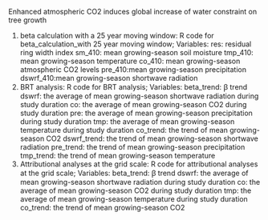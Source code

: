 Enhanced atmospheric CO2 induces global increase of water constraint on tree growth

1. beta calculation with a 25 year moving window:
   R code for beta_calculation_with 25 year moving window;
   Variables:
   res: residual ring width index
   sm_410: mean growing-season soil moisture
   tmp_410: mean growing-season temperature
   co_410: mean growing-season atmospheric CO2 levels
   pre_410:mean growing-season precipitation
   dswrf_410:mean growing-season shortwave radiation
2. BRT analysis:
   R code for BRT analysis;
   Variables:
   beta_trend: ꞵ trend
   dswrf: the average of mean growing-season shortwave radiation during study duration
   co: the average of mean growing-season CO2 during study duration
   pre: the average of mean growing-season precipitation during study duration
   tmp: the average of mean growing-season temperature during study duration
   co_trend: the trend of mean growing-season CO2
   dswrf_trend: the trend of mean growing-season shortwave radiation
   pre_trend: the trend of mean growing-season precipitation
   tmp_trend: the trend of mean growing-season temperature
3. Attributional analyses at the grid scale:
   R code for attributional analyses at the grid scale;
   Variables:
   beta_trend: ꞵ trend
   dswrf: the average of mean growing-season shortwave radiation during study duration
   co: the average of mean growing-season CO2 during study duration
   tmp: the average of mean growing-season temperature during study duration
   co_trend: the trend of mean growing-season CO2

